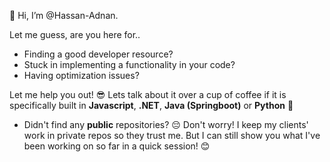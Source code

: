 👋 Hi, I’m @Hassan-Adnan. 

Let me guess, are you here for..

- Finding a good developer resource?
- Stuck in implementing a functionality in your code?
- Having optimization issues?

Let me help you out! 😎
Lets talk about it over a cup of coffee if it is specifically built in **Javascript**, **.NET**, **Java (Springboot)** or **Python** 🤩

- Didn't find any **public** repositories? 😔 
Don't worry! I keep my clients' work in private repos so they trust me. But I can still show you what I've been working on so far in a quick session! 😊

